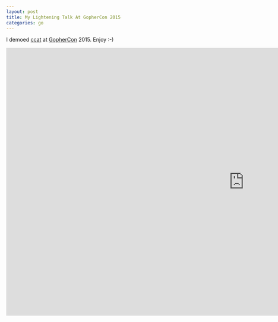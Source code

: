```yaml
---
layout: post
title: My Lightening Talk At GopherCon 2015
categories: go
---
```


I demoed [ccat](https://github.com/jingweno/ccat) at [GopherCon](http://www.gophercon.com/) 2015. Enjoy :-)

<div>
<iframe width="1280" height="720"
src="https://www.youtube.com/embed/dvtmDUKnLfg?rel=0" frameborder="0"
allowfullscreen></iframe>
</div>
